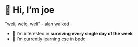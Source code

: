 # 👋 Hi, I’m joe

"weli, welo, weli"
             - alan walked
- 👀 I’m interested in **surviving every single day of the week**
- 🌱 I’m currently learning cse in bpdc

<!---
joejo-joestar/joejo-joestar is a ✨ special ✨ repository because its `README.md` (this file) appears on your GitHub profile.
You can click the Preview link to take a look at your changes.
--->
